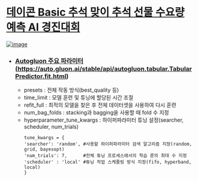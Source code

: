 # <a href = "https://dacon.io/competitions/official/236166/overview/description" />데이콘 Basic 추석 맞이 추석 선물 수요량 예측 AI 경진대회
![image](https://github.com/18-12847/Competition/assets/118495919/2d7ce9e0-9487-49fe-b6c6-b2049fcef239)
- ### Autogluon 주요 파라미터(https://auto.gluon.ai/stable/api/autogluon.tabular.TabularPredictor.fit.html)
  - presets : 전체 작동 방식(best_quality 등)
  - time_limit : 모델 훈련 및 튜닝에 할당된 시간 조절
  - refit_full : 최적의 모델을 찾은 후 전체 데이터셋을 사용하여 다시 훈련
  - num_bag_folds : stacking과 bagging을 사용할 때 fold 수 지정
  - hyperparameter_tune_kwargs : 하이퍼파라미터 튜닝 설정(searcher, scheduler, num_trials)
    ```
    tune_kwargs = {
    'searcher': 'random', #사용할 하이퍼파라미터 검색 알고리즘 지정(random, grid, bayesopt)
    'num_trials': 7,      #전체 튜닝 프로세스에서의 학습 룬의 최대 수 지정
    'scheduler' : 'local' #튜닝 작업 스케줄링 방식 지정(fifo, hyperband, local)
    }
    ```
